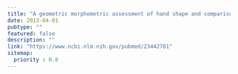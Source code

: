 ```yaml
---
title: "A geometric morphometric assessment of hand shape and comparison to the 2D:4D digit ratio as a marker of sexual dimorphism."
date: 2013-04-01
pubtype: ""
featured: false
description: ""
link: "https://www.ncbi.nlm.nih.gov/pubmed/23442781"
sitemap:
  priority : 0.8
---
```



